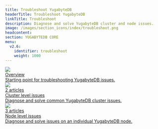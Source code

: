 ```yaml
---
title: Troubleshoot YugabyteDB
headerTitle: Troubleshoot YugabyteDB
linkTitle: Troubleshoot
description: Diagnose and solve YugabyteDB cluster and node issues.
image: /images/section_icons/index/troubleshoot.png
headcontent:
section: YUGABYTEDB CORE
menu:
  v2.6:
    identifier: troubleshoot
    weight: 1000
---
```

<div class="row">
  <div class="col-12 col-md-6 col-lg-12 col-xl-6">
    <a class="section-link icon-offset" href="overview">
      <div class="head">
        <img class="icon" src="/images/section_icons/introduction/overview.png" aria-hidden="true" />  
        <div class="title">Overview</div>
      </div>
      <div class="body">
        Starting point for troubleshooting YugabyteDB issues.
      </div>
    </a>
  </div>

  <div class="col-12 col-md-6 col-lg-12 col-xl-6">
    <a class="section-link icon-offset" href="cluster">
      <div class="head">
        <img class="icon" src="/images/section_icons/quick_start/create_cluster.png" aria-hidden="true" />
        <div class="articles">2 articles</div>
        <div class="title">Cluster level issues</div>
      </div>
      <div class="body">
        Diagnose and solve common YugabyteDB cluster issues.
      </div>
    </a>
  </div>

  <div class="col-12 col-md-6 col-lg-12 col-xl-6">
    <a class="section-link icon-offset" href="nodes">
      <div class="head">
        <img class="icon" src="/images/section_icons/architecture/concepts/universe.png" aria-hidden="true" />
        <div class="articles">3 articles</div>
        <div class="title">Node level issues</div>
      </div>
      <div class="body">
        Diagnose and solve issues on an individual YugabyteDB node.
      </div>
    </a>
  </div>
</div>

